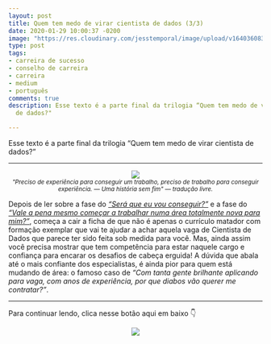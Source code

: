 ```yaml
---
layout: post
title: Quem tem medo de virar cientista de dados (3/3)
date: 2020-01-29 10:00:37 -0200
image: "https://res.cloudinary.com/jesstemporal/image/upload/v1640360835/covers/click-2_f4fsdc.png"
type: post
tags:
- carreira de sucesso
- conselho de carreira
- carreira
- medium
- português
comments: true
description: Esse texto é a parte final da trilogia “Quem tem medo de virar cientista
  de dados?"

---
```

Esse texto é a parte final da trilogia “Quem tem medo de virar cientista de dados?”

---

<center>
<img src="https://jtemporal.com/images/xp-job.png">
<br>
<small><i>"Preciso de experiência para conseguir um trabalho, preciso de trabalho para conseguir experiência. — Uma história sem fim" — tradução livre.</i></small>
</center>

Depois de ler sobre a fase do [_“Será que eu vou conseguir?”_](https://medium.com/databootcamp/quem-tem-medo-de-virar-cientista-de-dados-1-3-148ae98a01dd) e a fase do [_“Vale a pena mesmo começar a trabalhar numa área totalmente nova para mim?”_](https://medium.com/pizzadedados/quem-tem-medo-de-virar-cientista-de-dados-e0a32f45af1a), começa a cair a ficha de que não é apenas o currículo matador com formação exemplar que vai te ajudar a achar aquela vaga de Cientista de Dados que parece ter sido feita sob medida para você. Mas, ainda assim você precisa mostrar que tem competência para estar naquele cargo e confiança para encarar os desafios de cabeça erguida! A dúvida que abala até o mais confiante dos especialistas, é ainda pior para quem está mudando de área: o famoso caso de _“Com tanta gente brilhante aplicando para vaga, com anos de experiência, por que diabos vão querer me contratar?”_.

---

Para continuar lendo, clica nesse botão aqui em baixo 👇

<center>
<a href="https://medium.com/pizzadedados/quem-tem-medo-de-virar-cientista-de-dados-3-3-f46b118ae12a#1926">
<img src="https://res.cloudinary.com/jesstemporal/image/upload/v1640370979/clique-aqui-para-ler_zie2kp.png"/>
</a>
</center>